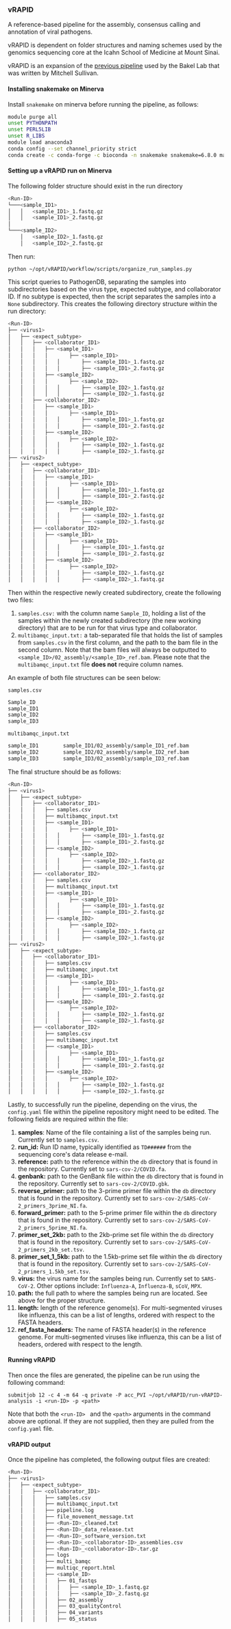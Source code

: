 ### vRAPID

A reference-based pipeline for the assembly, consensus calling and annotation of viral pathogens.

vRAPID is dependent on folder structures and naming schemes used by the genomics sequencing core at the Icahn School of Medicine at Mount Sinai.

vRAPID is an expansion of the [previous pipeline](https://github.com/mjsull/COVID_pipe) used by the Bakel Lab that was written by Mitchell Sullivan. 

#### Installing snakemake on Minerva

Install `snakemake` on minerva before running the pipeline, as follows:

```bash
module purge all
unset PYTHONPATH
unset PERL5LIB
unset R_LIBS
module load anaconda3
conda config --set channel_priority strict
conda create -c conda-forge -c bioconda -n snakemake snakemake=6.8.0 mamba=0.24 tabulate=0.8
```

#### Setting up a vRAPID run on Minerva

The following folder structure should exist in the run directory

```bash
<Run-ID>
└───<sample_ID1>
│   │   <sample_ID1>_1.fastq.gz
│   │   <sample_ID1>_2.fastq.gz
│
└───<sample_ID2>
    │   <sample_ID2>_1.fastq.gz
    │   <sample_ID2>_2.fastq.gz
```

Then run:

`python ~/opt/vRAPID/workflow/scripts/organize_run_samples.py`

This script queries to PathogenDB, separating the samples into subdirectories based on the virus type, expected subtype, and collaborator ID. If no subtype is expected, then the script separates the samples into a `None` subdirectory. This creates the following directory structure within the run directory:

```bash
<Run-ID>
├── <virus1>
│   ├── <expect_subtype>
│   │   ├── <collaborator_ID1>
│   │	│	├── <sample_ID1>
│   │	│	│		├── <sample_ID1>
│   │	│	│   │		├── <sample_ID1>_1.fastq.gz
│   │	│	│   │		├── <sample_ID1>_2.fastq.gz
│   │	│	├── <sample_ID2>
│   │	│	│		├── <sample_ID2>
│   │	│	│   │		├── <sample_ID2>_1.fastq.gz
│   │	│	│   │		├── <sample_ID2>_1.fastq.gz
│   │   ├── <collaborator_ID2>
│   │	│	├── <sample_ID1>
│   │	│	│		├── <sample_ID1>
│   │	│	│   │		├── <sample_ID1>_1.fastq.gz
│   │	│	│   │		├── <sample_ID1>_2.fastq.gz
│   │	│	├── <sample_ID2>
│   │	│	│		├── <sample_ID2>
│   │	│	│   │		├── <sample_ID2>_1.fastq.gz
│   │	│	│   │		├── <sample_ID2>_1.fastq.gz
├── <virus2>
│   ├── <expect_subtype>
│   │   ├── <collaborator_ID1>
│   │	│	├── <sample_ID1>
│   │	│	│		├── <sample_ID1>
│   │	│	│   │		├── <sample_ID1>_1.fastq.gz
│   │	│	│   │		├── <sample_ID1>_2.fastq.gz
│   │	│	├── <sample_ID2>
│   │	│	│		├── <sample_ID2>
│   │	│	│   │		├── <sample_ID2>_1.fastq.gz
│   │	│	│   │		├── <sample_ID2>_1.fastq.gz
│   │   ├── <collaborator_ID2>
│   │	│	├── <sample_ID1>
│   │	│	│		├── <sample_ID1>
│   │	│	│   │		├── <sample_ID1>_1.fastq.gz
│   │	│	│   │		├── <sample_ID1>_2.fastq.gz
│   │	│	├── <sample_ID2>
│   │	│	│		├── <sample_ID2>
│   │	│	│   │		├── <sample_ID2>_1.fastq.gz
│   │	│	│   │		├── <sample_ID2>_1.fastq.gz

```

Then within the respective newly created subdirectory, create the following two files:

1. `samples.csv:` with the column name `Sample_ID`, holding a list of the samples within the newly created subdirectory (the new working directory) that are to be run for that virus type and collaborator.
2. `multibamqc_input.txt:` a tab-separated file that holds the list of samples from `samples.csv` in the first column, and the path to the bam file in the second column. Note that the bam files will always be outputted to `<sample_ID>/02_assembly/<sample_ID>_ref.bam`. Please note that the `multibamqc_input.txt` file **does not** require column names.

An example of both file structures can be seen below:

`samples.csv`

```bash
Sample_ID
sample_ID1
sample_ID2
sample_ID3
```

`multibamqc_input.txt`

```bash
sample_ID1        sample_ID1/02_assembly/sample_ID1_ref.bam
sample_ID2        sample_ID2/02_assembly/sample_ID2_ref.bam
sample_ID3        sample_ID3/02_assembly/sample_ID3_ref.bam
```

The final structure should be as follows:

```bash
<Run-ID>
├── <virus1>
│   ├── <expect_subtype>
│   │   ├── <collaborator_ID1>
│   │	│	├── samples.csv
│   │	│	├── multibamqc_input.txt
│   │	│	├── <sample_ID1>
│   │	│	│		├── <sample_ID1>
│   │	│	│   │		├── <sample_ID1>_1.fastq.gz
│   │	│	│   │		├── <sample_ID1>_2.fastq.gz
│   │	│	├── <sample_ID2>
│   │	│	│		├── <sample_ID2>
│   │	│	│   │		├── <sample_ID2>_1.fastq.gz
│   │	│	│   │		├── <sample_ID2>_1.fastq.gz
│   │   ├── <collaborator_ID2>
│   │	│	├── samples.csv
│   │	│	├── multibamqc_input.txt
│   │	│	├── <sample_ID1>
│   │	│	│		├── <sample_ID1>
│   │	│	│   │		├── <sample_ID1>_1.fastq.gz
│   │	│	│   │		├── <sample_ID1>_2.fastq.gz
│   │	│	├── <sample_ID2>
│   │	│	│		├── <sample_ID2>
│   │	│	│   │		├── <sample_ID2>_1.fastq.gz
│   │	│	│   │		├── <sample_ID2>_1.fastq.gz
├── <virus2>
│   ├── <expect_subtype>
│   │   ├── <collaborator_ID1>
│   │	│	├── samples.csv
│   │	│	├── multibamqc_input.txt
│   │	│	├── <sample_ID1>
│   │	│	│		├── <sample_ID1>
│   │	│	│   │		├── <sample_ID1>_1.fastq.gz
│   │	│	│   │		├── <sample_ID1>_2.fastq.gz
│   │	│	├── <sample_ID2>
│   │	│	│		├── <sample_ID2>
│   │	│	│   │		├── <sample_ID2>_1.fastq.gz
│   │	│	│   │		├── <sample_ID2>_1.fastq.gz
│   │   ├── <collaborator_ID2>
│   │	│	├── samples.csv
│   │	│	├── multibamqc_input.txt
│   │	│	├── <sample_ID1>
│   │	│	│		├── <sample_ID1>
│   │	│	│   │		├── <sample_ID1>_1.fastq.gz
│   │	│	│   │		├── <sample_ID1>_2.fastq.gz
│   │	│	├── <sample_ID2>
│   │	│	│		├── <sample_ID2>
│   │	│	│   │		├── <sample_ID2>_1.fastq.gz
│   │	│	│   │		├── <sample_ID2>_1.fastq.gz
```

Lastly, to successfully run the pipeline, depending on the virus, the `config.yaml` file within the pipeline repository might need to be edited. The following fields are required within the file:

1. **samples**: Name of the file containing a list of the samples being run. Currently set to `samples.csv`.
2. **run_id:** Run ID name, typically identified as `TD######` from the sequencing core's data release e-mail.
3. **reference:** path to the reference within the `db` directory that is found in the repository. Currently set to `sars-cov-2/COVID.fa`.
4. **genbank:** path to the GenBank file within the `db` directory that is found in the repository. Currently set to `sars-cov-2/COVID.gbk`.
5. **reverse_primer:** path to the 3-prime primer file within the `db` directory that is found in the repository. Currently set to `sars-cov-2/SARS-CoV-2_primers_3prime_NI.fa`.
6. **forward_primer:** path to the 5-prime primer file within the `db` directory that is found in the repository. Currently set to `sars-cov-2/SARS-CoV-2_primers_5prime_NI.fa`.
7. **primer_set_2kb:**  path to the 2kb-prime set file within the `db` directory that is found in the repository. Currently set to `sars-cov-2/SARS-CoV-2_primers_2kb_set.tsv`.
8. **primer_set_1_5kb:**  path to the 1.5kb-prime set file within the `db` directory that is found in the repository. Currently set to `sars-cov-2/SARS-CoV-2_primers_1.5kb_set.tsv`.
9. **virus:** the virus name for the samples being run. Currently set to `SARS-CoV-2`. Other options include: `Influenza-A`, `Influenza-B`, `sCoV`, `MPX`.
10. **path:** the full path to where the samples being run are located. See above for the proper structure.
11. **length:** length of the reference genome(s). For multi-segmented viruses like influenza, this can be a list of lengths, ordered with respect to the FASTA headers.
12. **ref_fasta_headers:** The name of FASTA header(s) in the reference genome. For multi-segmented viruses like influenza, this can be a list of headers, ordered with respect to the length.

#### Running vRAPID

Then once the files are generated, the pipeline can be run using the following command:

`submitjob 12 -c 4 -m 64 -q private -P acc_PVI ~/opt/vRAPID/run-vRAPID-analysis -i <run-ID> -p <path>`

Note that both the `<run-ID> ` and the `<path>` arguments in the command above are optional. If they are not supplied, then they are pulled from the `config.yaml` file.

#### vRAPID output

Once the pipeline has completed, the following output files are created:

```bash
<Run-ID>
├── <virus1>
│   ├── <expect_subtype>
│   │   ├── <collaborator_ID1>
│   │	│	├── samples.csv
│   │	│	├── multibamqc_input.txt
│   │	│	├── pipeline.log
│   │	│	├── file_movement_message.txt
│   │	│	├── <Run-ID>_cleaned.txt
│   │	│	├── <Run-ID>_data_release.txt
│   │	│	├── <Run-ID>_software_version.txt
│   │	│	├── <Run-ID>_<collaborator-ID>_assemblies.csv
│   │	│	├── <Run-ID>_<collaborator-ID>.tar.gz
│   │	│	├── logs
│   │	│	├── multi_bamqc
│   │	│	├── multiqc_report.html
│   │	│	├── <sample_ID>
│   │	│	│	├── 01_fastqs
│   │	│	│	│	├── <sample_ID>_1.fastq.gz
│   │	│	│	│	├── <sample_ID>_2.fastq.gz
│   │	│	│	├── 02_assembly
│   │	│	│	├── 03_qualityControl
│   │	│	│	├── 04_variants
│   │	│	│	├── 05_status
```

